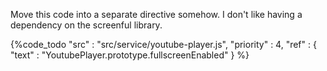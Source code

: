 
Move this code into a separate directive somehow. I don't like having a dependency on the screenful library.

{%code_todo
    "src" : "src/service/youtube-player.js",
    "priority" : 4,
    "ref" : {
        "text" : "YoutubePlayer.prototype.fullscreenEnabled"
    }
%}

